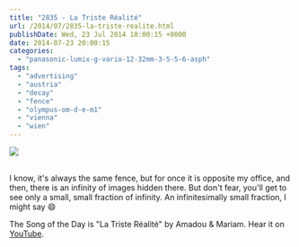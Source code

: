 ```yaml
---
title: "2835 - La Triste Réalité"
url: /2014/07/2835-la-triste-realite.html
publishDate: Wed, 23 Jul 2014 18:00:15 +0000
date: 2014-07-23 20:00:15
categories: 
  - "panasonic-lumix-g-vario-12-32mm-3-5-5-6-asph"
tags: 
  - "advertising"
  - "austria"
  - "decay"
  - "fence"
  - "olympus-om-d-e-m1"
  - "vienna"
  - "wien"
---
```

<div class="container">
<div class="center"><a target="_blank" href="https://d25zfm9zpd7gm5.cloudfront.net/1200x1200/2014/20140709_171240-Edit_lr.jpg"><img src="https://d25zfm9zpd7gm5.cloudfront.net/0600x0600/2014/20140709_171240-Edit_lr.jpg" /></a></div>
</div>
<br />

I know, it's always the same fence, but for once it is opposite my office, and then, there is an infinity of images hidden there. But don't fear, you'll get to see only a small, small fraction of infinity. An infinitesimally small fraction, I might say 😄

The Song of the Day is "La Triste Réalité" by Amadou &amp; Mariam. Hear it on <a href="https://www.youtube.com/watch?v=mffpEFL6M9g" target="_blank">YouTube</a>.
